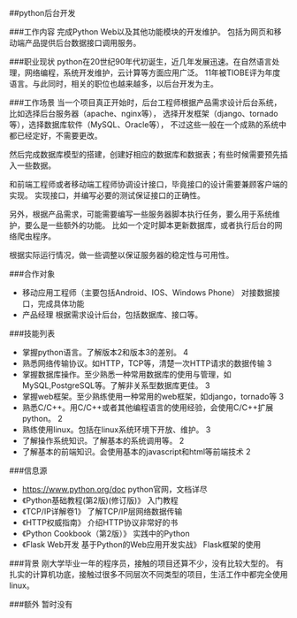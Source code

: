 ##python后台开发

###工作内容
完成Python Web以及其他功能模块的开发维护。
包括为网页和移动端产品提供后台数据接口调用服务。

###职业现状
python在20世纪90年代初诞生，近几年发展迅速。在自然语言处理，网络编程，系统开发维护，云计算等方面应用广泛。
11年被TIOBE评为年度语言。与此同时，相关的职位也越来越多，以后台开发为主。

###工作场景
当一个项目真正开始时，后台工程师根据产品需求设计后台系统，比如选择后台服务器（apache、nginx等），
选择开发框架（django、tornado等），选择数据库软件（MySQL、Oracle等），
不过这些一般在一个成熟的系统中都已经定好，不需要更改。

然后完成数据库模型的搭建，创建好相应的数据库和数据表；有些时候需要预先插入一些数据。

和前端工程师或者移动端工程师协调设计接口，毕竟接口的设计需要兼顾客户端的实现。
实现接口，并编写必要的测试保证接口的正确性。

另外，根据产品需求，可能需要编写一些服务器脚本执行任务，要么用于系统维护，要么是一些额外的功能。
比如一个定时脚本更新数据库，或者执行后台的网络爬虫程序。

根据实际运行情况，做一些调整以保证服务器的稳定性与可用性。

###合作对象
*   移动应用工程师（主要包括Android、IOS、Windows Phone）  对接数据接口，完成具体功能
*   产品经理        根据需求设计后台，包括数据库、接口等。

###技能列表
*   掌握python语言。了解版本2和版本3的差别。                                                        4
*   熟悉网络传输协议。如HTTP，TCP等，清楚一次HTTP请求的数据传输                                       3
*   掌握数据库操作。至少熟悉一种常用数据库的使用与管理，如MySQL,PostgreSQL等。了解非关系型数据库更佳。    3
*   掌握web框架。至少熟练使用一种常用的web框架，如django，tornado等                                   3
*   熟悉C/C++。用C/C++或者其他编程语言的使用经验，会使用C/C++扩展python。                             2
*   熟练使用linux。包括在linux系统环境下开放、维护。                                                 3
*   了解操作系统知识。了解基本的系统调用等。                                                         2
*   了解基本的前端知识。会使用基本的javascript和html等前端技术                                         2

###信息源
*   https://www.python.org/doc   python官网，文档详尽
*   《Python基础教程(第2版)(修订版)》     入门教程
*   《TCP/IP详解卷1》             了解TCP/IP层网络数据传输
*   《HTTP权威指南》              介绍HTTP协议非常好的书
*   《Python Cookbook（第2版）》	实践中的Python
*   《Flask Web开发 基于Python的Web应用开发实战》	Flask框架的使用

###背景
刚大学毕业一年的程序员，接触的项目还算不少，没有比较大型的。
有扎实的计算机功底，接触过很多不同层次不同类型的项目，生活工作中都完全使用linux。

###额外
暂时没有

